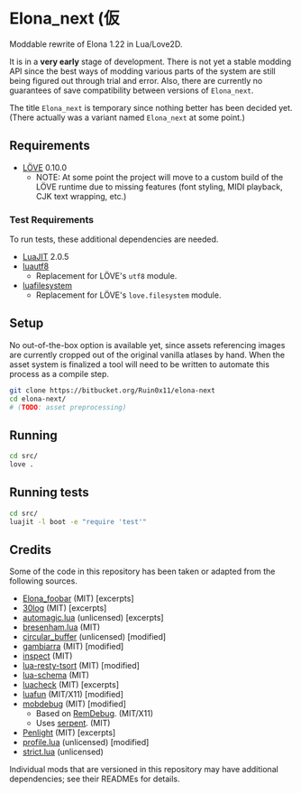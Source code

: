 # Elona_next (仮
Moddable rewrite of Elona 1.22 in Lua/Love2D.

It is in a **very early** stage of development. There is not yet a stable modding API since the best ways of modding various parts of the system are still being figured out through trial and error. Also, there are currently no guarantees of save compatibility between versions of `Elona_next`.

The title `Elona_next` is temporary since nothing better has been decided yet. (There actually was a variant named `Elona_next` at some point.)

## Requirements
- [LÖVE](https://love2d.org) 0.10.0
    + NOTE: At some point the project will move to a custom build of the LÖVE runtime due to missing features (font styling, MIDI playback, CJK text wrapping, etc.)

### Test Requirements
To run tests, these additional dependencies are needed.

- [LuaJIT](http://luajit.org) 2.0.5
- [luautf8](https://github.com/starwing/luautf8)
    + Replacement for LÖVE's `utf8` module.
- [luafilesystem](https://keplerproject.github.io/luafilesystem)
    + Replacement for LÖVE's `love.filesystem` module.

## Setup
No out-of-the-box option is available yet, since assets referencing images are currently cropped out of the original vanilla atlases by hand. When the asset system is finalized a tool will need to be written to automate this process as a compile step.

```bash
git clone https://bitbucket.org/Ruin0x11/elona-next
cd elona-next/
# (TODO: asset preprocessing)
```

## Running

```bash
cd src/
love .
```

## Running tests

```bash
cd src/
luajit -l boot -e "require 'test'"
```

## Credits
Some of the code in this repository has been taken or adapted from the following sources.

- [Elona_foobar](https://github.com/ElonaFoobar/ElonaFoobar) (MIT) [excerpts]
- [30log](https://github.com/Yonaba/30log) (MIT) [excerpts]
- [automagic.lua](http://lua-users.org/wiki/AutomagicTables) (unlicensed) [excerpts]
- [bresenham.lua](https://github.com/kikito/bresenham.lua) (MIT)
- [circular_buffer](https://gist.github.com/johndgiese/3e1c6d6e0535d4536692) (unlicensed) [modified]
- [gambiarra](https://bitbucket.org/zserge/gambiarra) (MIT) [modified]
- [inspect](https://github.com/kikito/inspect.lua) (MIT)
- [lua-resty-tsort](https://github.com/bungle/lua-resty-tsort) (MIT) [modified]
- [lua-schema](https://github.com/sschoener/lua-schema) (MIT)
- [luacheck](https://github.com/mpeterv/luacheck) (MIT) [excerpts]
- [luafun](https://github.com/luafun/luafun) (MIT/X11) [modified]
- [mobdebug](https://github.com/pkulchenko/MobDebug) (MIT) [modified]
    + Based on [RemDebug](https://web.archive.org/web/20140928055353/http://www.keplerproject.org/remdebug). (MIT/X11)
    + Uses [serpent](https://github.com/pkulchenko/serpent). (MIT)
- [Penlight](https://github.com/stevedonovan/Penlight) (MIT) [excerpts]
- [profile.lua](https://bitbucket.org/itraykov/profile.lua) (unlicensed) [modified]
- [strict.lua](http://lua-users.org/lists/lua-l/2005-08/msg00737.html) (unlicensed)

Individual mods that are versioned in this repository may have additional dependencies; see their READMEs for details.
